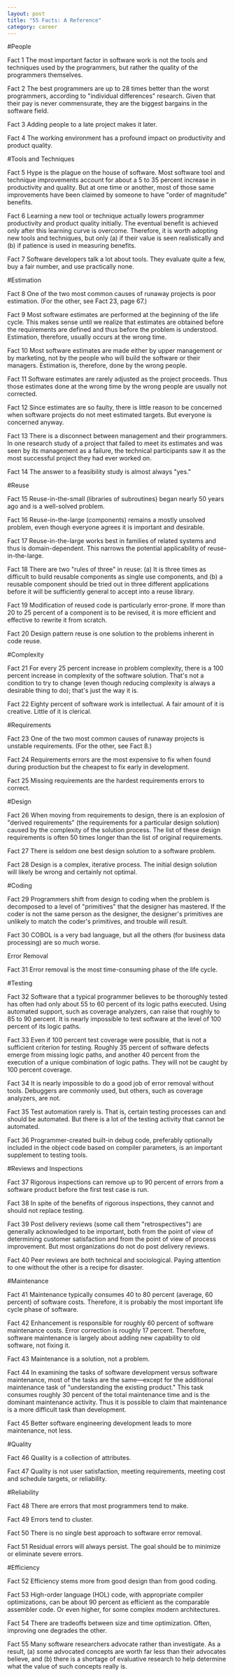 ```yaml
---
layout: post
title: "55 Facts: A Reference"
category: career
---
```


#People

Fact 1
The most important factor in software work is not the tools and techniques used by the programmers, but rather the quality of the programmers themselves.

Fact 2
The best programmers are up to 28 times better than the worst programmers, according to "individual differences" research. Given that their pay is never commensurate, they are the biggest bargains in the software field.

Fact 3
Adding people to a late project makes it later.

Fact 4
The working environment has a profound impact on productivity and product quality.

#Tools and Techniques

Fact 5
Hype is the plague on the house of software. Most software tool and technique improvements account for about a 5 to 35 percent increase in productivity and quality. But at one time or another, most of those same improvements have been claimed by someone to have "order of magnitude" benefits.

Fact 6
Learning a new tool or technique actually lowers programmer productivity and product quality initially. The eventual benefit is achieved only after this learning curve is overcome. Therefore, it is worth adopting new tools and techniques, but only (a) if their value is seen realistically and (b) if patience is used in measuring benefits.

Fact 7
Software developers talk a lot about tools. They evaluate quite a few, buy a fair number, and use practically none.

#Estimation

Fact 8
One of the two most common causes of runaway projects is poor estimation. (For the other, see Fact 23, page 67.)

Fact 9
Most software estimates are performed at the beginning of the life cycle. This makes sense until we realize that estimates are obtained before the requirements are defined and thus before the problem is understood. Estimation, therefore, usually occurs at the wrong time.

Fact 10
Most software estimates are made either by upper management or by marketing, not by the people who will build the software or their managers. Estimation is, therefore, done by the wrong people.

Fact 11
Software estimates are rarely adjusted as the project proceeds. Thus those estimates done at the wrong time by the wrong people are usually not corrected.

Fact 12
Since estimates are so faulty, there is little reason to be concerned when software projects do not meet estimated targets. But everyone is concerned anyway.

Fact 13
There is a disconnect between management and their programmers. In one research study of a project that failed to meet its estimates and was seen by its management as a failure, the technical participants saw it as the most successful project they had ever worked on.

Fact 14
The answer to a feasibility study is almost always "yes."

#Reuse

Fact 15
Reuse-in-the-small (libraries of subroutines) began nearly 50 years ago and is a well-solved problem.

Fact 16
Reuse-in-the-large (components) remains a mostly unsolved problem, even though everyone agrees it is important and desirable.

Fact 17
Reuse-in-the-large works best in families of related systems and thus is domain-dependent. This narrows the potential applicability of reuse-in-the-large.

Fact 18
There are two "rules of three" in reuse: (a) It is three times as difficult to build reusable components as single use components, and (b) a reusable component should be tried out in three different applications before it will be sufficiently general to accept into a reuse library.

Fact 19
Modification of reused code is particularly error-prone. If more than 20 to 25 percent of a component is to be revised, it is more efficient and effective to rewrite it from scratch.

Fact 20
Design pattern reuse is one solution to the problems inherent in code reuse.

#Complexity

Fact 21
For every 25 percent increase in problem complexity, there is a 100 percent increase in complexity of the software solution. That's not a condition to try to change (even though reducing complexity is always a desirable thing to do); that's just the way it is.

Fact 22
Eighty percent of software work is intellectual. A fair amount of it is creative. Little of it is clerical.

#Requirements

Fact 23
One of the two most common causes of runaway projects is unstable requirements. (For the other, see Fact 8.)

Fact 24
Requirements errors are the most expensive to fix when found during production but the cheapest to fix early in development.

Fact 25
Missing requirements are the hardest requirements errors to correct.

#Design

Fact 26
When moving from requirements to design, there is an explosion of "derived requirements" (the requirements for a particular design solution) caused by the complexity of the solution process. The list of these design requirements is often 50 times longer than the list of original requirements.

Fact 27
There is seldom one best design solution to a software problem.

Fact 28
Design is a complex, iterative process. The initial design solution will likely be wrong and certainly not optimal.

#Coding

Fact 29
Programmers shift from design to coding when the problem is decomposed to a level of "primitives" that the designer has mastered. If the coder is not the same person as the designer, the designer's primitives are unlikely to match the coder's primitives, and trouble will result.

Fact 30
COBOL is a very bad language, but all the others (for business data processing) are so much worse.

Error Removal

Fact 31
Error removal is the most time-consuming phase of the life cycle.

#Testing

Fact 32
Software that a typical programmer believes to be thoroughly tested has often had only about 55 to 60 percent of its logic paths executed. Using automated support, such as coverage analyzers, can raise that roughly to 85 to 90 percent. It is nearly impossible to test software at the level of 100 percent of its logic paths.

Fact 33
Even if 100 percent test coverage were possible, that is not a sufficient criterion for testing. Roughly 35 percent of software defects emerge from missing logic paths, and another 40 percent from the execution of a unique combination of logic paths. They will not be caught by 100 percent coverage.

Fact 34
It is nearly impossible to do a good job of error removal without tools. Debuggers are commonly used, but others, such as coverage analyzers, are not.

Fact 35
Test automation rarely is. That is, certain testing processes can and should be automated. But there is a lot of the testing activity that cannot be automated.

Fact 36
Programmer-created built-in debug code, preferably optionally included in the object code based on compiler parameters, is an important supplement to testing tools.

#Reviews and Inspections

Fact 37
Rigorous inspections can remove up to 90 percent of errors from a software product before the first test case is run.

Fact 38
In spite of the benefits of rigorous inspections, they cannot and should not replace testing.

Fact 39
Post delivery reviews (some call them "retrospectives") are generally acknowledged to be important, both from the point of view of determining customer satisfaction and from the point of view of process improvement. But most organizations do not do post delivery reviews.

Fact 40
Peer reviews are both technical and sociological. Paying attention to one without the other is a recipe for disaster.

#Maintenance

Fact 41
Maintenance typically consumes 40 to 80 percent (average, 60 percent) of software costs. Therefore, it is probably the most important life cycle phase of software.

Fact 42
Enhancement is responsible for roughly 60 percent of software maintenance costs. Error correction is roughly 17 percent. Therefore, software maintenance is largely about adding new capability to old software, not fixing it.

Fact 43
Maintenance is a solution, not a problem.

Fact 44
In examining the tasks of software development versus software maintenance, most of the tasks are the same—except for the additional maintenance task of "understanding the existing product." This task consumes roughly 30 percent of the total maintenance time and is the dominant maintenance activity. Thus it is possible to claim that maintenance is a more difficult task than development.

Fact 45
Better software engineering development leads to more maintenance, not less.

#Quality

Fact 46
Quality is a collection of attributes.

Fact 47
Quality is not user satisfaction, meeting requirements, meeting cost and schedule targets, or reliability.

#Reliability

Fact 48
There are errors that most programmers tend to make.

Fact 49
Errors tend to cluster.

Fact 50
There is no single best approach to software error removal.

Fact 51
Residual errors will always persist. The goal should be to minimize or eliminate severe errors.

#Efficiency

Fact 52
Efficiency stems more from good design than from good coding.

Fact 53
High-order language (HOL) code, with appropriate compiler optimizations, can be about 90 percent as efficient as the comparable assembler code. Or even higher, for some complex modern architectures.

Fact 54
There are tradeoffs between size and time optimization. Often, improving one degrades the other.

Fact 55
Many software researchers advocate rather than investigate. As a result, (a) some advocated concepts are worth far less than their advocates believe, and (b) there is a shortage of evaluative research to help determine what the value of such concepts really is.